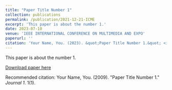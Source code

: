 ```yaml
---
title: "Paper Title Number 1"
collection: publications
permalink: /publication/2021-12-21-ICME
excerpt: 'This paper is about the number 1.'
date: 2023-07-10
venue: 'IEEE INTERNATIONAL CONFERENCE ON MULTIMEDIA AND EXPO'
paperurl: ''
citation: 'Your Name, You. (2023). &quot;Paper Title Number 1.&quot; <i>Journal 1</i>. 1(1).'
---
```

This paper is about the number 1.

[Download paper here](http://academicpages.github.io/files/paper1.pdf)

Recommended citation: Your Name, You. (2009). "Paper Title Number 1." <i>Journal 1</i>. 1(1).
